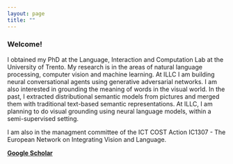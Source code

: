 ```yaml
---
layout: page
title: ""
---
```



### Welcome!

I obtained my PhD at the Language, Interaction and Computation Lab at the 
University of Trento. My research is in the areas of natural language 
processing, computer vision and machine learning. At ILLC I am building 
neural conversational agents using generative adversarial networks. I am 
also interested in grounding the meaning of words in the visual world. 
In the past, I extracted distributional semantic models from pictures and 
merged them with traditional text-based semantic representations. At ILLC, 
I am planning to do visual grounding using neural language models, within a 
semi-supervised setting. 

I am also in the managment committee of the ICT COST Action IC1307 - The European 
Network on Integrating Vision and Language.

**[Google Scholar](https://scholar.google.com/citations?user=Oyb3NYgAAAAJ&hl=en)**

